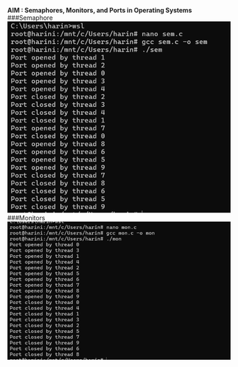 **AIM :  Semaphores, Monitors, and Ports in Operating Systems**
###Semaphore
![Semaphore output](exp4.png)   
###Monitors
![Monitors output](exp4b.png)  
